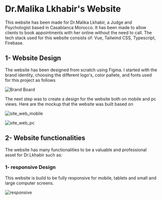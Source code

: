 # Dr.Malika Lkhabir's Website

This website has been made for Dr.Malika Lkhabir, a Judge and Psychologist based in Casablanca Morocco. It has been made to allow clients to book appointments with her online without the need to call.
The tech stack used for this website consists of: Vue, Tailwind CSS, Typescript, Firebase.
## 1- Website Design

The website has been designed from scratch using Figma. I started with the brand identity, choosing the different logo's, color pallete, and fonts used for this project as follows

![Brand Board](https://github.com/MohamedSefyaniLakrizi/malikalkhabirwebsite/assets/102101395/63fa4a34-00aa-4654-80f6-3ab2e06182fc)

The next step was to create a design for the website both on mobile and pc views. Here are the mockup that the website was built based on


![site_web_mobile](https://github.com/MohamedSefyaniLakrizi/malikalkhabirwebsite/assets/102101395/a271a588-9a37-4032-ac60-d9fb1a8b2913)

![site_web_pc](https://github.com/MohamedSefyaniLakrizi/malikalkhabirwebsite/assets/102101395/1c572074-c497-4563-9a20-14ea8552e021)


## 2- Website functionalities

The website has many functionalities to be a valuable and professional asset for Dr.Lkhabir such as:

### 1- responsive Design

This website is build to be fully responsive for mobile, tablets and small and large computer screens. 

![responsive](https://github.com/MohamedSefyaniLakrizi/malikalkhabirwebsite/assets/102101395/c4e55d0b-4463-4982-a617-f404df7523c2)

